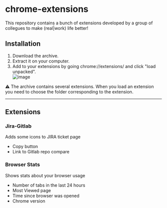 # chrome-extensions

This repository contains a bunch of extensions developed by a group of collegues to make (real|work) life better!

## Installation

1. Download the archive.
2. Extract it on your computer.
3. Add to your extensions by going chrome://extensions/ and click "load unpacked". \
![image](https://user-images.githubusercontent.com/66259954/196709614-6471a04d-cecb-4dd5-80b0-42c727d63ed5.png)


⚠ The archive contains several extensions. When you load an extension you need to choose the folder corresponding to the extension.

---
## Extensions
### Jira-Gitlab

Adds some icons to JIRA ticket page
- Copy button
- Link to Gitlab repo compare

### Browser Stats
Shows stats about your browser usage

- Number of tabs in the last 24 hours
- Most Viewed page
- Time since browser was opened
- Chrome version
